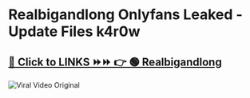 
 # Realbigandlong Onlyfans Leaked - Update Files k4r0w

## <h2><a href="https://clipsfans.com/Realbigandlong&ref=git">🔗 Click to LINKS ⏩⏩ 👉 🟢 Realbigandlong </a></h2>

<a href="https://clipsfans.com/Realbigandlong&ref=git" rel="nofollow" data-target="animated-image.originalLink"><img src="https://i.ibb.co.com/xMMVF88/686577567.gif" alt="Viral Video Original" style="max-width: 100%; display: inline-block;" data-target="animated-image.originalImage"></a>

